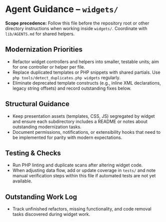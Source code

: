 # Agent Guidance – `widgets/`

**Scope precedence:** Follow this file before the repository root or other directory instructions
when working inside `widgets/`. Coordinate with `lib/AGENTS.md` for shared helpers.

## Modernization Priorities
- Refactor widget controllers and helpers into smaller, testable units; aim for one controller or
  helper per file.
- Replace duplicated templates or PHP snippets with shared partials. Use `php tools/detect_duplicates.php
  widgets` regularly.
- Eliminate deprecated template constructs (e.g., inline XML declarations, legacy string offsets) and
  record outstanding fixes below.

## Structural Guidance
- Keep presentation assets (templates, CSS, JS) segregated by widget and ensure each subdirectory
  includes a README or notes about outstanding modernization tasks.
- Document permissions, notifications, or extensibility hooks that need to be implemented for parity
  with modern expectations.

## Testing & Checks
- Run PHP linting and duplicate scans after altering widget code.
- When adjusting data flow, add or update coverage in `tests/` and note manual verification steps
  within this file if automated tests are not yet available.

## Outstanding Work Log
- Track unfinished refactors, missing functionality, and code removal tasks discovered during widget
  work.
